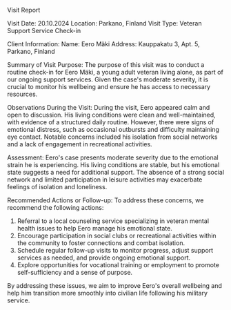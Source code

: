  Visit Report

Visit Date: 20.10.2024
Location: Parkano, Finland
Visit Type: Veteran Support Service Check-in

Client Information:
Name: Eero Mäki
Address: Kauppakatu 3, Apt. 5, Parkano, Finland

Summary of Visit Purpose:
The purpose of this visit was to conduct a routine check-in for Eero Mäki, a young adult veteran living alone, as part of our ongoing support services. Given the case's moderate severity, it is crucial to monitor his wellbeing and ensure he has access to necessary resources.

Observations During the Visit:
During the visit, Eero appeared calm and open to discussion. His living conditions were clean and well-maintained, with evidence of a structured daily routine. However, there were signs of emotional distress, such as occasional outbursts and difficulty maintaining eye contact. Notable concerns included his isolation from social networks and a lack of engagement in recreational activities.

Assessment:
Eero's case presents moderate severity due to the emotional strain he is experiencing. His living conditions are stable, but his emotional state suggests a need for additional support. The absence of a strong social network and limited participation in leisure activities may exacerbate feelings of isolation and loneliness.

Recommended Actions or Follow-up:
To address these concerns, we recommend the following actions:
1. Referral to a local counseling service specializing in veteran mental health issues to help Eero manage his emotional state.
2. Encourage participation in social clubs or recreational activities within the community to foster connections and combat isolation.
3. Schedule regular follow-up visits to monitor progress, adjust support services as needed, and provide ongoing emotional support.
4. Explore opportunities for vocational training or employment to promote self-sufficiency and a sense of purpose.

By addressing these issues, we aim to improve Eero's overall wellbeing and help him transition more smoothly into civilian life following his military service.